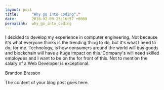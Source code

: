 ```yaml
---
layout: post
title:      "Why go into coding"."
date:       2018-02-09 23:16:57 +0000
permalink:  why_go_into_coding
---
```



I decided to develop my experience in computer engineering. Not because it's what everyone thinks is the trending thing to do, but it's what I need to do, for me. Technology, is how consumers around the world will buy goods and blockchain will have a huge impact on this. Company's will need skilled employees and I want to be on the for front of this. Not to mention the salary of a Web Developer is exceptional. 

Brandon Brasson

The content of your blog post goes here.
